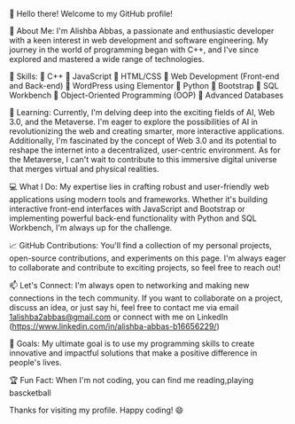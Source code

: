👋 Hello there! Welcome to my GitHub profile!

🚀 About Me:
I'm Alishba Abbas, a passionate and enthusiastic developer with a keen interest in web development and software engineering.
My journey in the world of programming began with C++, and I've since explored and mastered a wide range of technologies.

🔧 Skills:
🔹 C++ 
🔹 JavaScript
🔹 HTML/CSS
🔹 Web Development (Front-end and Back-end)
🔹 WordPress using Elementor
🔹 Python
🔹 Bootstrap
🔹 SQL Workbench
🔹 Object-Oriented Programming (OOP)
🔹 Advanced Databases

🌱 Learning:
Currently, I'm delving deep into the exciting fields of AI, Web 3.0, and the Metaverse. I'm eager to explore the possibilities of 
AI in revolutionizing the web and creating smarter, more interactive applications. Additionally, I'm fascinated by the concept of Web 3.0 
and its potential to reshape the internet into a decentralized, user-centric environment. As for the Metaverse, I can't wait to contribute to this immersive
digital universe that merges virtual and physical realities.

💻 What I Do:
My expertise lies in crafting robust and user-friendly web applications using modern tools and frameworks. Whether it's building interactive
front-end interfaces with JavaScript and Bootstrap or implementing powerful back-end functionality with Python and SQL Workbench, I'm always up for the challenge.

📈 GitHub Contributions:
You'll find a collection of my personal projects, open-source contributions, and experiments on this page. I'm always eager to collaborate and contribute to
exciting projects, so feel free to reach out!

📫 Let's Connect:
I'm always open to networking and making new connections in the tech community. If you want to collaborate on a project, discuss an idea,
or just say hi, feel free to contact me via email 1alishba2abbas@gmail.com or connect with me on LinkedIn (https://www.linkedin.com/in/alishba-abbas-b16656229/)

🎯 Goals:
My ultimate goal is to use my programming skills to create innovative and impactful solutions that make a positive difference in people's lives.

🏆 Fun Fact:
When I'm not coding, you can find me reading,playing bascketball

Thanks for visiting my profile. Happy coding! 😄

